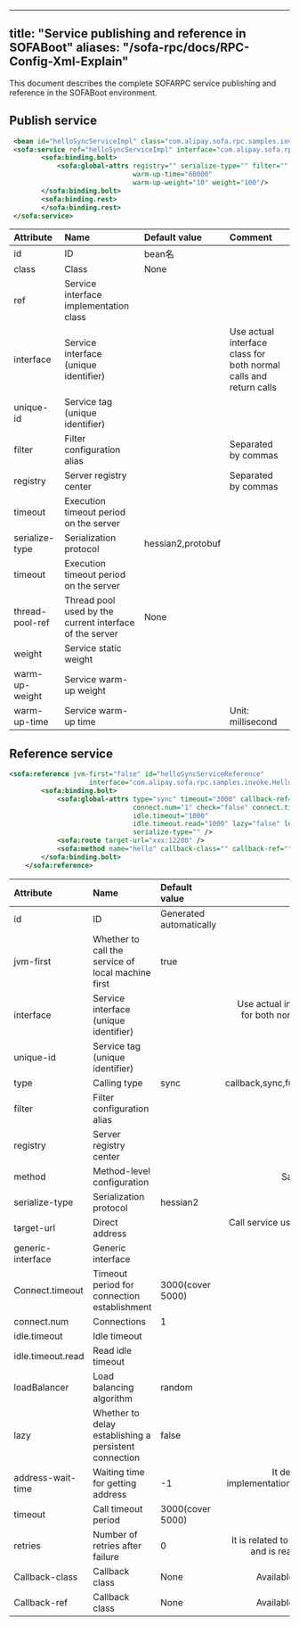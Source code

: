 
---
title: "Service publishing and reference in SOFABoot"
aliases: "/sofa-rpc/docs/RPC-Config-Xml-Explain"
---


This document describes the complete SOFARPC service publishing and reference in the SOFABoot environment.

## Publish service

```xml
 <bean id="helloSyncServiceImpl" class="com.alipay.sofa.rpc.samples.invoke.HelloSyncServiceImpl"/>
 <sofa:service ref="helloSyncServiceImpl" interface="com.alipay.sofa.rpc.samples.invoke.HelloSyncService" unique-id="">
        <sofa:binding.bolt>
            <sofa:global-attrs registry="" serialize-type="" filter="" timeout="3000" thread-pool-ref=""
                               warm-up-time="60000"
                               warm-up-weight="10" weight="100"/>
        </sofa:binding.bolt>
        <sofa:binding.rest>
        </sofa:binding.rest>
 </sofa:service>
```

| Attribute | Name | Default value | Comment |
|:--------------|:-----------------------|:-------------------|:---------------------------------------------------------------------------|
| id            | ID                     | bean名              |                                                                            |
| class | Class | None | |
| ref | Service interface implementation class | | |
| interface | Service interface (unique identifier) | | Use actual interface class for both normal calls and return calls |
| unique-id | Service tag (unique identifier) |
| filter | Filter configuration alias | | Separated by commas |
| registry | Server registry center | |  Separated by commas|
| timeout | Execution timeout period on the server | | |
| serialize-type| Serialization protocol | hessian2,protobuf | |
| timeout | Execution timeout period on the server | | |
| thread-pool-ref | Thread pool used by the current interface of the server | None |
| weight | Service static weight | | |
| warm-up-weight| Service warm-up weight | | |
| warm-up-time | Service warm-up time | | Unit: millisecond |

## Reference service

```xml
<sofa:reference jvm-first="false" id="helloSyncServiceReference"
                    interface="com.alipay.sofa.rpc.samples.invoke.HelloSyncService" unique-id="">
        <sofa:binding.bolt>
            <sofa:global-attrs type="sync" timeout="3000" callback-ref="" callback-class="" address-wait-time="1000"
                               connect.num="1" check="false" connect.timeout="1000" filter="" generic-interface=""
                               idle.timeout="1000"
                               idle.timeout.read="1000" lazy="false" loadBalancer="" registry="" retries="1"
                               serialize-type="" />
            <sofa:route target-url="xxx:12200" />
            <sofa:method name="hello" callback-class="" callback-ref="" timeout="3000" type="sync"/>
        </sofa:binding.bolt>
    </sofa:reference>
```

| Attribute | Name | Default value | Comment |
|:---|:-----|:---|-----:|
| id | ID | Generated automatically | |
| jvm-first | Whether to call the service of local machine first | true | |
| interface | Service interface (unique identifier) | | Use actual interface class for both normal calls and return calls |
| unique-id | Service tag (unique identifier) |
| type | Calling type | sync | callback,sync,future,oneway |
| filter | Filter configuration alias | | List |
| registry | Server registry center | | List |
| method | Method-level configuration | | Same as above |
| serialize-type | Serialization protocol | hessian2 | |
| target-url | Direct address | | Call service using the direct address |
| generic-interface | Generic interface | | |
Connect.timeout | Timeout period for connection establishment | 3000(cover 5000) | |
| connect.num | Connections | 1 | |
| idle.timeout | Idle timeout | | |
| idle.timeout.read | Read idle timeout | | |
| loadBalancer | Load balancing algorithm | random |
| lazy | Whether to delay establishing a persistent connection | false |
| address-wait-time | Waiting time for getting address | -1 | It depends on the implementation and may not take effect. |
| timeout | Call timeout period | 3000(cover 5000) | |
| retries | Number of retries after failure | 0 | It is related to cluster mode and is read by failover. |
Callback-class | Callback class | None | Available for callback |
Callback-ref | Callback class | None | Available for callback |